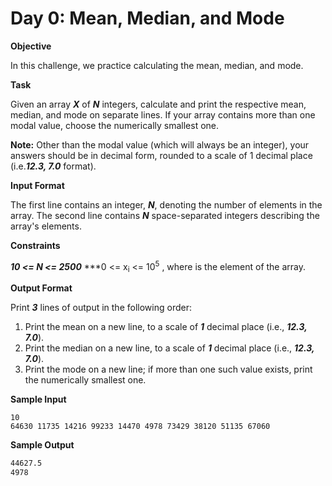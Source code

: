 # Day 0: Mean, Median, and Mode

**Objective**

In this challenge, we practice calculating the mean, median, and mode.

**Task**

Given an array ***X*** of ***N*** integers, calculate and print the respective mean, median, and mode on separate lines. If your array contains more than one modal value, choose the numerically smallest one.

**Note:** Other than the modal value (which will always be an integer), your answers should be in decimal form, rounded to a scale of 1 decimal place (i.e.***12.3, 7.0*** format).

**Input Format**

The first line contains an integer, ***N***, denoting the number of elements in the array.
The second line contains ***N*** space-separated integers describing the array's elements.

**Constraints**

***10 <= N <= 2500***
***0 <= x<sub>i</sub> <= 10<sup>5</sup>
, where  is the  element of the array.

**Output Format**

Print ***3*** lines of output in the following order:

1. Print the mean on a new line, to a scale of ***1*** decimal place (i.e., ***12.3, 7.0***).
2. Print the median on a new line, to a scale of ***1*** decimal place (i.e., ***12.3, 7.0***).
3. Print the mode on a new line; if more than one such value exists, print the numerically smallest one.

**Sample Input**

```
10
64630 11735 14216 99233 14470 4978 73429 38120 51135 67060
```
**Sample Output**

```43900.6
44627.5
4978
```

